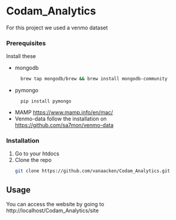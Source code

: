 # Codam_Analytics

For this project we used a venmo dataset


### Prerequisites

Install these
* mongodb
  ```sh
	brew tap mongodb/brew && brew install mongodb-community
  ```
* pymongo
  ```
	pip install pymongo
  ```
* MAMP
	https://www.mamp.info/en/mac/
* Venmo-data
	follow the installation on https://github.com/sa7mon/venmo-data
	
### Installation

1. Go to your htdocs
2. Clone the repo
   ```sh
   git clone https://github.com/vanaacken/Codam_Analytics.git
   ```

## Usage

You can access the website by going to http://localhost/Codam_Analytics/site